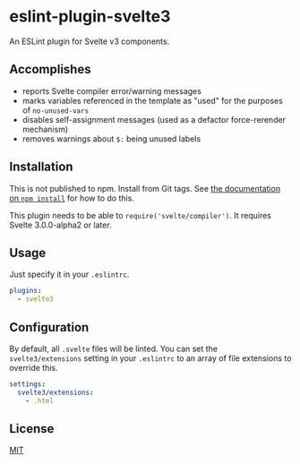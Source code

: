 # eslint-plugin-svelte3

An ESLint plugin for Svelte v3 components.

## Accomplishes

- reports Svelte compiler error/warning messages
- marks variables referenced in the template as "used" for the purposes of `no-unused-vars`
- disables self-assignment messages (used as a defactor force-rerender mechanism)
- removes warnings about `$:` being unused labels

## Installation

This is not published to npm. Install from Git tags. See [the documentation on `npm install`](https://docs.npmjs.com/cli/install) for how to do this.

This plugin needs to be able to `require('svelte/compiler')`. It requires Svelte 3.0.0-alpha2 or later.

## Usage

Just specify it in your `.eslintrc`.

```yaml
plugins:
  - svelte3
```

## Configuration

By default, all `.svelte` files will be linted. You can set the `svelte3/extensions` setting in your `.eslintrc` to an array of file extensions to override this.

```yaml
settings:
  svelte3/extensions:
    - .html
```

## License

[MIT](LICENSE)
